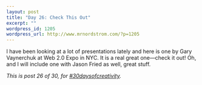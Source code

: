 ```yaml
--- 
layout: post
title: "Day 26: Check This Out"
excerpt: ""
wordpress_id: 1205
wordpress_url: http://www.mrnordstrom.com/?p=1205
---
```

<p>I have been looking at a lot of presentations lately and here is one by Gary Vaynerchuk at Web 2.0 Expo in NYC. It is a real great one&mdash;check it out! Oh, and I will include one with Jason Fried as well, great stuff.</p>
<!--more-->
<p>
<em>This is post 26 of 30, for <a href="http://30daysofcreativity.com">#30daysofcreativity</a>.</em>
</p>
<p>
<object width="425" height="344"><param name="movie" value="http://www.youtube.com/v/EhqZ0RU95d4&hl=en_US&fs=1&rel=0"></param><param name="allowFullScreen" value="true"></param><param name="allowscriptaccess" value="always"></param><embed src="http://www.youtube.com/v/EhqZ0RU95d4&hl=en_US&fs=1&rel=0" type="application/x-shockwave-flash" allowscriptaccess="always" allowfullscreen="true" width="425" height="344"></embed></object>
</p>
<p>
<object width="425" height="344"><param name="movie" value="http://www.youtube.com/v/4H8RB24ZfRo&hl=en_US&fs=1&rel=0"></param><param name="allowFullScreen" value="true"></param><param name="allowscriptaccess" value="always"></param><embed src="http://www.youtube.com/v/4H8RB24ZfRo&hl=en_US&fs=1&rel=0" type="application/x-shockwave-flash" allowscriptaccess="always" allowfullscreen="true" width="425" height="344"></embed></object>
</p>
